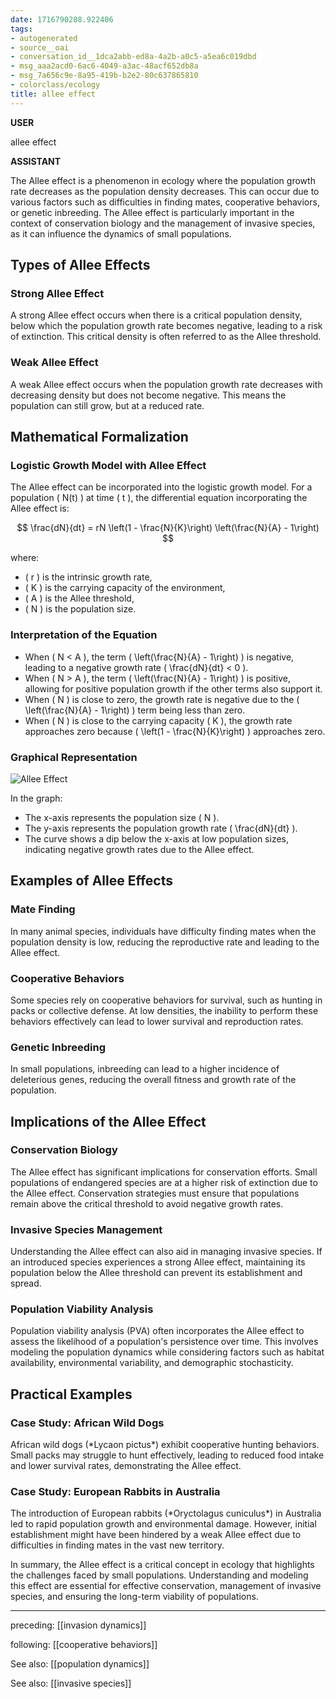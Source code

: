 ```yaml
---
date: 1716790208.922406
tags:
- autogenerated
- source__oai
- conversation_id__1dca2abb-ed8a-4a2b-a0c5-a5ea6c019dbd
- msg_aaa2acd0-6ac6-4049-a3ac-48acf652db8a
- msg_7a656c9e-8a95-419b-b2e2-80c637865810
- colorclass/ecology
title: allee effect
---
```


**USER**

allee effect


**ASSISTANT**

The Allee effect is a phenomenon in ecology where the population growth rate decreases as the population density decreases. This can occur due to various factors such as difficulties in finding mates, cooperative behaviors, or genetic inbreeding. The Allee effect is particularly important in the context of conservation biology and the management of invasive species, as it can influence the dynamics of small populations.

## Types of Allee Effects

### Strong Allee Effect

A strong Allee effect occurs when there is a critical population density, below which the population growth rate becomes negative, leading to a risk of extinction. This critical density is often referred to as the Allee threshold. 

### Weak Allee Effect

A weak Allee effect occurs when the population growth rate decreases with decreasing density but does not become negative. This means the population can still grow, but at a reduced rate.

## Mathematical Formalization

### Logistic Growth Model with Allee Effect

The Allee effect can be incorporated into the logistic growth model. For a population \( N(t) \) at time \( t \), the differential equation incorporating the Allee effect is:

$$
\frac{dN}{dt} = rN \left(1 - \frac{N}{K}\right) \left(\frac{N}{A} - 1\right)
$$

where:
- \( r \) is the intrinsic growth rate,
- \( K \) is the carrying capacity of the environment,
- \( A \) is the Allee threshold,
- \( N \) is the population size.

### Interpretation of the Equation

- When \( N < A \), the term \( \left(\frac{N}{A} - 1\right) \) is negative, leading to a negative growth rate \( \frac{dN}{dt} < 0 \).
- When \( N > A \), the term \( \left(\frac{N}{A} - 1\right) \) is positive, allowing for positive population growth if the other terms also support it.
- When \( N \) is close to zero, the growth rate is negative due to the \( \left(\frac{N}{A} - 1\right) \) term being less than zero.
- When \( N \) is close to the carrying capacity \( K \), the growth rate approaches zero because \( \left(1 - \frac{N}{K}\right) \) approaches zero.

### Graphical Representation

![Allee Effect](https://via.placeholder.com/400x300.png?text=Graph+showing+population+growth+rate+vs+population+size+with+Allee+effect)

In the graph:
- The x-axis represents the population size \( N \).
- The y-axis represents the population growth rate \( \frac{dN}{dt} \).
- The curve shows a dip below the x-axis at low population sizes, indicating negative growth rates due to the Allee effect.

## Examples of Allee Effects

### Mate Finding

In many animal species, individuals have difficulty finding mates when the population density is low, reducing the reproductive rate and leading to the Allee effect.

### Cooperative Behaviors

Some species rely on cooperative behaviors for survival, such as hunting in packs or collective defense. At low densities, the inability to perform these behaviors effectively can lead to lower survival and reproduction rates.

### Genetic Inbreeding

In small populations, inbreeding can lead to a higher incidence of deleterious genes, reducing the overall fitness and growth rate of the population.

## Implications of the Allee Effect

### Conservation Biology

The Allee effect has significant implications for conservation efforts. Small populations of endangered species are at a higher risk of extinction due to the Allee effect. Conservation strategies must ensure that populations remain above the critical threshold to avoid negative growth rates.

### Invasive Species Management

Understanding the Allee effect can also aid in managing invasive species. If an introduced species experiences a strong Allee effect, maintaining its population below the Allee threshold can prevent its establishment and spread.

### Population Viability Analysis

Population viability analysis (PVA) often incorporates the Allee effect to assess the likelihood of a population's persistence over time. This involves modeling the population dynamics while considering factors such as habitat availability, environmental variability, and demographic stochasticity.

## Practical Examples

### Case Study: African Wild Dogs

African wild dogs (\*Lycaon pictus\*) exhibit cooperative hunting behaviors. Small packs may struggle to hunt effectively, leading to reduced food intake and lower survival rates, demonstrating the Allee effect.

### Case Study: European Rabbits in Australia

The introduction of European rabbits (\*Oryctolagus cuniculus\*) in Australia led to rapid population growth and environmental damage. However, initial establishment might have been hindered by a weak Allee effect due to difficulties in finding mates in the vast new territory.

In summary, the Allee effect is a critical concept in ecology that highlights the challenges faced by small populations. Understanding and modeling this effect are essential for effective conservation, management of invasive species, and ensuring the long-term viability of populations.


---

preceding: [[invasion dynamics]]  


following: [[cooperative behaviors]]

See also: [[population dynamics]]


See also: [[invasive species]]